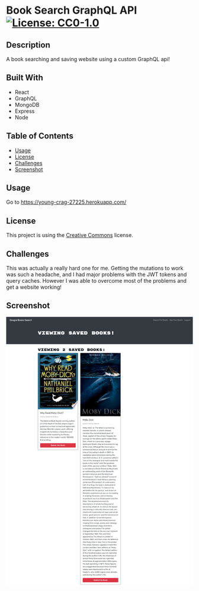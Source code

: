 # Book Search GraphQL API [![License: CC0-1.0](https://licensebuttons.net/l/zero/1.0/80x15.png)](http://creativecommons.org/publicdomain/zero/1.0/)

## Description 

A book searching and saving website using a custom GraphQL api!

## Built With
* React
* GraphQL
* MongoDB
* Express
* Node

## Table of Contents 

* [Usage](#usage)
* [License](#license)
* [Challenges](#challenges)
* [Screenshot](#screenshot)

## Usage 

Go to https://young-crag-27225.herokuapp.com/

## License 

This project is using the [Creative Commons](http://creativecommons.org/publicdomain/zero/1.0/) license. 

## Challenges
This was actually a really hard one for me. Getting the mutations to work was such a headache, and I had major problems with the JWT tokens and query caches. However I was able to overcome most of the problems and get a website working!

## Screenshot
![Screenshot of website](/imgs/screenshot.png "Screenshot of the website")


